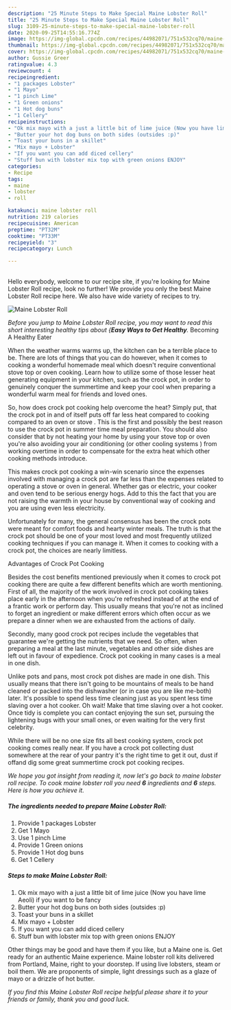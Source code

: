 ```yaml
---
description: "25 Minute Steps to Make Special Maine Lobster Roll"
title: "25 Minute Steps to Make Special Maine Lobster Roll"
slug: 3109-25-minute-steps-to-make-special-maine-lobster-roll
date: 2020-09-25T14:55:16.774Z
image: https://img-global.cpcdn.com/recipes/44982071/751x532cq70/maine-lobster-roll-recipe-main-photo.jpg
thumbnail: https://img-global.cpcdn.com/recipes/44982071/751x532cq70/maine-lobster-roll-recipe-main-photo.jpg
cover: https://img-global.cpcdn.com/recipes/44982071/751x532cq70/maine-lobster-roll-recipe-main-photo.jpg
author: Gussie Greer
ratingvalue: 4.3
reviewcount: 4
recipeingredient:
- "1 packages Lobster"
- "1 Mayo"
- "1 pinch Lime"
- "1 Green onions"
- "1 Hot dog buns"
- "1 Cellery"
recipeinstructions:
- "Ok mix mayo with a just a little bit of lime juice (Now you have lime Aeoli) if you want to be fancy"
- "Butter your hot dog buns on both sides (outsides :p)"
- "Toast your buns in a skillet"
- "Mix mayo + Lobster"
- "If you want you can add diced cellery"
- "Stuff bun with lobster mix top with green onions ENJOY"
categories:
- Recipe
tags:
- maine
- lobster
- roll

katakunci: maine lobster roll 
nutrition: 219 calories
recipecuisine: American
preptime: "PT32M"
cooktime: "PT33M"
recipeyield: "3"
recipecategory: Lunch

---
```

<br>
Hello everybody, welcome to our recipe site, if you're looking for Maine Lobster Roll recipe, look no further! We provide you only the best Maine Lobster Roll recipe here. We also have wide variety of recipes to try.
<br>


![Maine Lobster Roll](https://img-global.cpcdn.com/recipes/44982071/751x532cq70/maine-lobster-roll-recipe-main-photo.jpg)

<i>Before you jump to Maine Lobster Roll recipe, you may want to read this short interesting healthy tips about {<strong>Easy Ways to Get Healthy</strong>.</i>
Becoming A Healthy Eater


When the weather warms warms up, the kitchen can be a terrible place to be. There are lots of things that you can do however, when it comes to cooking a wonderful homemade meal which doesn't require conventional stove top or oven cooking. Learn how to utilize some of those lesser heat generating equipment in your kitchen, such as the crock pot, in order to genuinely conquer the summertime and keep your cool when preparing a wonderful warm meal for friends and loved ones.

So, how does crock pot cooking help overcome the heat? Simply put, that the crock pot in and of itself puts off far less heat compared to cooking compared to an oven or stove . This is the first and possibly the best reason to use the crock pot in summer time meal preparation. You should also consider that by not heating your home by using your stove top or oven you're also avoiding your air conditioning (or other cooling systems ) from working overtime in order to compensate for the extra heat which other cooking methods introduce.

This makes crock pot cooking a win-win scenario since the expenses involved with managing a crock pot are far less than the expenses related to operating a stove or oven in general. Whether gas or electric, your cooker and oven tend to be serious energy hogs. Add to this the fact that you are not raising the warmth in your house by conventional way of cooking and you are using even less electricity.

Unfortunately for many, the general consensus has been the crock pots were meant for comfort foods and hearty winter meals.  The truth is that the crock pot should be one of your most loved and most frequently utilized cooking techniques if you can manage it. When it comes to cooking with a crock pot, the choices are nearly limitless.  

Advantages of Crock Pot Cooking

Besides the cost benefits mentioned previously when it comes to crock pot cooking there are quite a few different benefits which are worth mentioning. First of all, the majority of the work involved in crock pot cooking takes place early in the afternoon when you're refreshed instead of at the end of a frantic work or perform day. This usually means that you're not as inclined to forget an ingredient or make different errors which often occur as we prepare a dinner when we are exhausted from the actions of daily.

Secondly, many good crock pot recipes include the vegetables that guarantee we're getting the nutrients that we need. So often, when preparing a meal at the last minute, vegetables and other side dishes are left out in favour of expedience. Crock pot cooking in many cases is a meal in one dish.

 Unlike pots and pans, most crock pot dishes are made in one dish. This usually means that there isn't going to be mountains of meals to be hand cleaned or packed into the dishwasher (or in case you are like me-both) later. It's possible to spend less time cleaning just as you spent less time slaving over a hot cooker. Oh wait! Make that time slaving over a hot cooker. Once tidy is complete you can contact enjoying the sun set, pursuing the lightening bugs with your small ones, or even waiting for the very first celebrity.

While there will be no one size fits all best cooking system, crock pot cooking comes really near. If you have a crock pot collecting dust somewhere at the rear of your pantry it's the right time to get it out, dust if offand dig some great summertime crock pot cooking recipes.


<i>We hope you got insight from reading it, now let's go back to maine lobster roll recipe. To cook maine lobster roll you need <strong>6</strong> ingredients and <strong>6</strong> steps. Here is how you achieve it.
</i>

##### The ingredients needed to prepare Maine Lobster Roll:

1. Provide 1 packages Lobster
1. Get 1 Mayo
1. Use 1 pinch Lime
1. Provide 1 Green onions
1. Provide 1 Hot dog buns
1. Get 1 Cellery


##### Steps to make Maine Lobster Roll:

1. Ok mix mayo with a just a little bit of lime juice (Now you have lime Aeoli) if you want to be fancy
1. Butter your hot dog buns on both sides (outsides :p)
1. Toast your buns in a skillet
1. Mix mayo + Lobster
1. If you want you can add diced cellery
1. Stuff bun with lobster mix top with green onions ENJOY


Other things may be good and have them if you like, but a Maine one is. Get ready for an authentic Maine experience. Maine lobster roll kits delivered from Portland, Maine, right to your doorstep. If using live lobsters, steam or boil them. We are proponents of simple, light dressings such as a glaze of mayo or a drizzle of hot butter. 

<i>If you find this Maine Lobster Roll recipe helpful please share it to your friends or family, thank you and good luck.</i>
